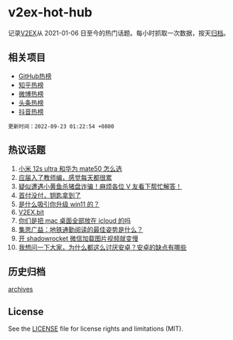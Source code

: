 # v2ex-hot-hub

 记录[V2EX](https://www.v2ex.com/)从 2021-01-06 日至今的热门话题。每小时抓取一次数据，按天[归档](archives)。
 
 ## 相关项目

- [GitHub热榜](https://github.com/snaildev/github-hot-hub)
- [知乎热榜](https://github.com/snaildev/zhihu-hot-hub)
- [微博热榜](https://github.com/snaildev/weibo-hot-hub)
- [头条热榜](https://github.com/snaildev/toutiao-hot-hub)
- [抖音热榜](https://github.com/snaildev/douyin-hot-hub)


 `更新时间：2022-09-23 01:22:54 +0800`

## 热议话题

1. [小米 12s ultra 和华为 mate50 怎么选](https://www.v2ex.com/t/882053)
1. [应届入了教师编，感觉每天都很累](https://www.v2ex.com/t/882102)
1. [疑似遭遇小黄鱼杀猪盘诈骗！麻烦各位 V 友看下帮忙解答！](https://www.v2ex.com/t/882020)
1. [首付没付，钥匙拿到了](https://www.v2ex.com/t/882021)
1. [是什么吸引你升级 win11 的？](https://www.v2ex.com/t/882017)
1. [V2EX.bit](https://www.v2ex.com/t/882082)
1. [你们是把 mac 桌面全部放在 icloud 的吗](https://www.v2ex.com/t/882126)
1. [集思广益：地铁通勤阅读的最佳姿势是什么？](https://www.v2ex.com/t/882070)
1. [开 shadowrocket 微信加载图片视频就变慢](https://www.v2ex.com/t/882023)
1. [我想问一下大家，为什么都这么讨厌安卓？安卓的缺点有哪些](https://www.v2ex.com/t/882163)

## 历史归档

[archives](archives)

## License

See the [LICENSE](LICENSE) file for license rights and limitations (MIT).
